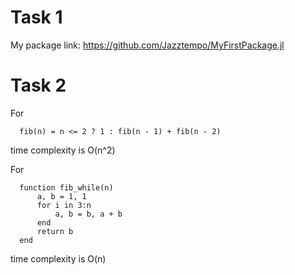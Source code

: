 # Task 1
My package link: https://github.com/Jazztempo/MyFirstPackage.jl

# Task 2
For 
```
  fib(n) = n <= 2 ? 1 : fib(n - 1) + fib(n - 2)
```
time complexity is O(n^2)

For 
```
  function fib_while(n)
      a, b = 1, 1
      for i in 3:n
          a, b = b, a + b
      end
      return b
  end
```
time complexity is O(n)